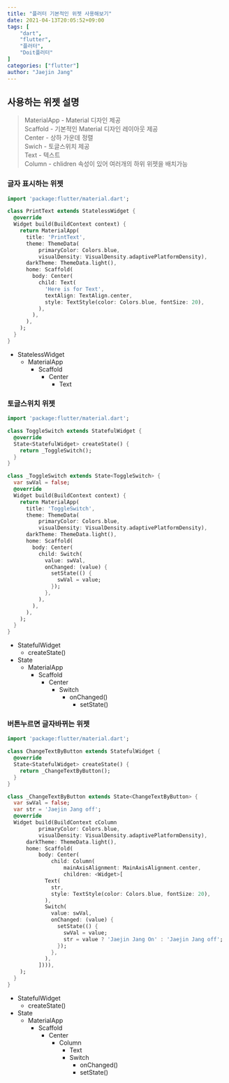 ```yaml
---
title: "플러터 기본적인 위젯 사용해보기"
date: 2021-04-13T20:05:52+09:00
tags: [
	"dart",
	"flutter",
	"플러터",
	"Doit플러터"
]
categories: ["flutter"]
author: "Jaejin Jang"
---
```


## 사용하는 위젯 설명
> MaterialApp - Material 디자인 제공  
> Scaffold - 기본적인 Material 디자인 레이아웃 제공  
> Center - 상하 가운데 정렬  
> Swich - 토글스위치 제공  
> Text - 텍스트  
> Column - chlidren 속성이 있어 여러개의 하위 위젯을 배치가능


### 글자 표시하는 위젯

```dart
import 'package:flutter/material.dart';

class PrintText extends StatelessWidget {
  @override
  Widget build(BuildContext context) {
    return MaterialApp(
      title: 'PrintText',
      theme: ThemeData(
          primaryColor: Colors.blue,
          visualDensity: VisualDensity.adaptivePlatformDensity),
      darkTheme: ThemeData.light(),
      home: Scaffold(
        body: Center(
          child: Text(
            'Here is for Text',
            textAlign: TextAlign.center,
            style: TextStyle(color: Colors.blue, fontSize: 20),
          ),
        ),
      ),
    );
  }
}
```

- StatelessWidget
  - MaterialApp
    - Scaffold 
      - Center 
        - Text 

### 토글스위치 위젯

```dart
import 'package:flutter/material.dart';

class ToggleSwitch extends StatefulWidget {
  @override
  State<StatefulWidget> createState() {
    return _ToggleSwitch();
  }
}

class _ToggleSwitch extends State<ToggleSwitch> {
  var swVal = false;
  @override
  Widget build(BuildContext context) {
    return MaterialApp(
      title: 'ToggleSwitch',
      theme: ThemeData(
          primaryColor: Colors.blue,
          visualDensity: VisualDensity.adaptivePlatformDensity),
      darkTheme: ThemeData.light(),
      home: Scaffold(
        body: Center(
          child: Switch(
            value: swVal,
            onChanged: (value) {
              setState(() {
                swVal = value;
              });
            },
          ),
        ),
      ),
    );
  }
}
```

- StatefulWidget
  - createState()
- State
  - MaterialApp
    - Scaffold 
      - Center 
        - Switch
          - onChanged()
            - setState()


### 버튼누르면 글자바뀌는 위젯

```dart
import 'package:flutter/material.dart';

class ChangeTextByButton extends StatefulWidget {
  @override
  State<StatefulWidget> createState() {
    return _ChangeTextByButton();
  }
}

class _ChangeTextByButton extends State<ChangeTextByButton> {
  var swVal = false;
  var str = 'Jaejin Jang off';
  @override
  Widget build(BuildContext cColumn
          primaryColor: Colors.blue,
          visualDensity: VisualDensity.adaptivePlatformDensity),
      darkTheme: ThemeData.light(),
      home: Scaffold(
          body: Center(
              child: Column(
                  mainAxisAlignment: MainAxisAlignment.center,
                  children: <Widget>[
            Text(
              str,
              style: TextStyle(color: Colors.blue, fontSize: 20),
            ),
            Switch(
              value: swVal,
              onChanged: (value) {
                setState(() {
                  swVal = value;
                  str = value ? 'Jaejin Jang On' : 'Jaejin Jang off';
                });
              },
            ),
          ]))),
    );
  }
}
```

- StatefulWidget
  - createState()
- State
  - MaterialApp
    - Scaffold 
      - Center 
        - Column 
          - Text
          - Switch
		    - onChanged()
		    - setState()